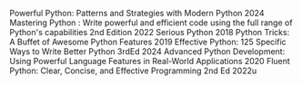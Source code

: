 Powerful Python: Patterns and Strategies with Modern Python 2024 
Mastering Python : Write powerful and efficient code using the full range of Python's capabilities 2nd Edition 2022 
Serious Python 2018 
Python Tricks: A Buffet of Awesome Python Features 2019 
Effective Python: 125 Specific Ways to Write Better Python 3rdEd 2024 
Advanced Python Development: Using Powerful Language Features in Real-World Applications 2020 
Fluent Python: Clear, Concise, and Effective Programming 2nd Ed 2022u